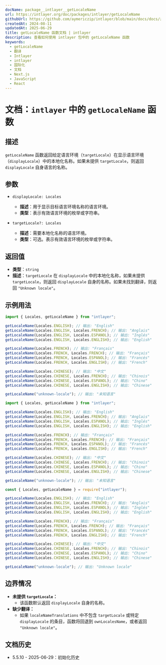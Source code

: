 ```yaml
---
docName: package__intlayer__getLocaleName
url: https://intlayer.org/doc/packages/intlayer/getLocaleName
githubUrl: https://github.com/aymericzip/intlayer/blob/main/docs/docs/zh/packages/intlayer/getLocaleName.md
createdAt: 2024-08-11
updatedAt: 2025-06-29
title: getLocaleName 函数文档 | intlayer
description: 查看如何使用 intlayer 包中的 getLocaleName 函数
keywords:
  - getLocaleName
  - 翻译
  - Intlayer
  - intlayer
  - 国际化
  - 文档
  - Next.js
  - JavaScript
  - React
---
```


# 文档：`intlayer` 中的 `getLocaleName` 函数

## 描述

`getLocaleName` 函数返回给定语言环境（`targetLocale`）在显示语言环境（`displayLocale`）中的本地化名称。如果未提供 `targetLocale`，则返回 `displayLocale` 自身语言的名称。

## 参数

- `displayLocale: Locales`

  - **描述**：用于显示目标语言环境名称的语言环境。
  - **类型**：表示有效语言环境的枚举或字符串。

- `targetLocale?: Locales`
  - **描述**：需要本地化名称的语言环境。
  - **类型**：可选。表示有效语言环境的枚举或字符串。

## 返回值

- **类型**：`string`
- **描述**：`targetLocale` 在 `displayLocale` 中的本地化名称，如果未提供 `targetLocale`，则返回 `displayLocale` 自身的名称。如果未找到翻译，则返回 `"Unknown locale"`。

## 示例用法

```typescript codeFormat="typescript"
import { Locales, getLocaleName } from "intlayer";

getLocaleName(Locales.ENGLISH); // 输出: "English"
getLocaleName(Locales.ENGLISH, Locales.FRENCH); // 输出: "Anglais"
getLocaleName(Locales.ENGLISH, Locales.ESPANOL); // 输出: "Inglés"
getLocaleName(Locales.ENGLISH, Locales.ENGLISH); // 输出: "English"

getLocaleName(Locales.FRENCH); // 输出: "Français"
getLocaleName(Locales.FRENCH, Locales.FRENCH); // 输出: "Français"
getLocaleName(Locales.FRENCH, Locales.ESPANOL); // 输出: "Francés"
getLocaleName(Locales.FRENCH, Locales.ENGLISH); // 输出: "French"

getLocaleName(Locales.CHINESE); // 输出: "中文"
getLocaleName(Locales.CHINESE, Locales.FRENCH); // 输出: "Chinois"
getLocaleName(Locales.CHINESE, Locales.ESPANOL); // 输出: "Chino"
getLocaleName(Locales.CHINESE, Locales.ENGLISH); // 输出: "Chinese"

getLocaleName("unknown-locale"); // 输出: "未知语言"
```

```javascript codeFormat="esm"
import { Locales, getLocaleName } from "intlayer";

getLocaleName(Locales.ENGLISH); // 输出: "English"
getLocaleName(Locales.ENGLISH, Locales.FRENCH); // 输出: "Anglais"
getLocaleName(Locales.ENGLISH, Locales.ESPANOL); // 输出: "Inglés"
getLocaleName(Locales.ENGLISH, Locales.ENGLISH); // 输出: "English"

getLocaleName(Locales.FRENCH); // 输出: "Français"
getLocaleName(Locales.FRENCH, Locales.FRENCH); // 输出: "Français"
getLocaleName(Locales.FRENCH, Locales.ESPANOL); // 输出: "Francés"
getLocaleName(Locales.FRENCH, Locales.ENGLISH); // 输出: "French"

getLocaleName(Locales.CHINESE); // 输出: "中文"
getLocaleName(Locales.CHINESE, Locales.FRENCH); // 输出: "Chinois"
getLocaleName(Locales.CHINESE, Locales.ESPANOL); // 输出: "Chino"
getLocaleName(Locales.CHINESE, Locales.ENGLISH); // 输出: "Chinese"

getLocaleName("unknown-locale"); // 输出: "未知语言"
```

```javascript codeFormat="commonjs"
const { Locales, getLocaleName } = require("intlayer");

getLocaleName(Locales.ENGLISH); // 输出: "English"
getLocaleName(Locales.ENGLISH, Locales.FRENCH); // 输出: "Anglais"
getLocaleName(Locales.ENGLISH, Locales.ESPANOL); // 输出: "Inglés"
getLocaleName(Locales.ENGLISH, Locales.ENGLISH); // 输出: "English"

getLocaleName(Locales.FRENCH); // 输出: "Français"
getLocaleName(Locales.FRENCH, Locales.FRENCH); // 输出: "Français"
getLocaleName(Locales.FRENCH, Locales.ESPANOL); // 输出: "Francés"
getLocaleName(Locales.FRENCH, Locales.ENGLISH); // 输出: "French"

getLocaleName(Locales.CHINESE); // 输出: "中文"
getLocaleName(Locales.CHINESE, Locales.FRENCH); // 输出: "Chinois"
getLocaleName(Locales.CHINESE, Locales.ESPANOL); // 输出: "Chino"
getLocaleName(Locales.CHINESE, Locales.ENGLISH); // 输出: "Chinese"

getLocaleName("unknown-locale"); // 输出: "Unknown locale"
```

## 边界情况

- **未提供 `targetLocale`：**
  - 该函数默认返回 `displayLocale` 自身的名称。
- **缺少翻译：**
  - 如果 `localeNameTranslations` 中不包含 `targetLocale` 或特定 `displayLocale` 的条目，函数将回退到 `ownLocalesName`，或者返回 `"Unknown locale"`。

## 文档历史

- 5.5.10 - 2025-06-29：初始化历史
